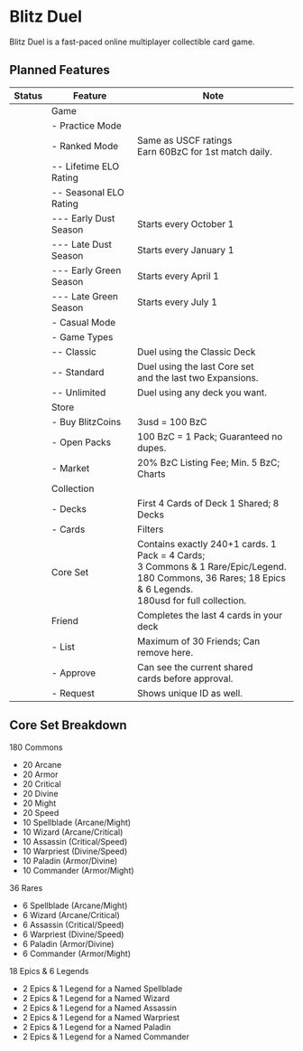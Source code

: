 # Blitz Duel

Blitz Duel is a fast-paced online multiplayer collectible card game.

## Planned Features

| Status | Feature | Note |
|--------|---------|------|
| | Game | |
| | - Practice Mode | |
| | - Ranked Mode | Same as USCF ratings<br/>Earn 60BzC for 1st match daily. |
| | -- Lifetime ELO Rating | |
| | -- Seasonal ELO Rating | |
| | --- Early Dust Season | Starts every October 1 |
| | --- Late Dust Season | Starts every January 1 |
| | --- Early Green Season | Starts every April 1 |
| | --- Late Green Season | Starts every July 1 |
| | - Casual Mode | |
| | - Game Types | |
| | -- Classic | Duel using the Classic Deck |
| | -- Standard | Duel using the last Core set<br/>and the last two Expansions. |
| | -- Unlimited | Duel using any deck you want. |
| | Store | |
| | - Buy BlitzCoins | 3usd = 100 BzC |
| | - Open Packs | 100 BzC = 1 Pack; Guaranteed no dupes. |
| | - Market | 20% BzC Listing Fee; Min. 5 BzC; Charts |
| | Collection | |
| | - Decks | First 4 Cards of Deck 1 Shared; 8 Decks |
| | - Cards | Filters |
| | Core Set | Contains exactly 240+1 cards. 1 Pack = 4 Cards;<br/>3 Commons & 1 Rare/Epic/Legend.<br/>180 Commons, 36 Rares; 18 Epics & 6 Legends.<br/>180usd for full collection. |
| | Friend | Completes the last 4 cards in your deck |
| | - List | Maximum of 30 Friends; Can remove here. |
| | - Approve | Can see the current shared<br/>cards before approval. |
| | - Request | Shows unique ID as well. |

## Core Set Breakdown

180 Commons
- 20 Arcane
- 20 Armor
- 20 Critical
- 20 Divine
- 20 Might
- 20 Speed
- 10 Spellblade (Arcane/Might)
- 10 Wizard (Arcane/Critical)
- 10 Assassin (Critical/Speed)
- 10 Warpriest (Divine/Speed)
- 10 Paladin (Armor/Divine)
- 10 Commander (Armor/Might)

36 Rares
- 6 Spellblade (Arcane/Might)
- 6 Wizard (Arcane/Critical)
- 6 Assassin (Critical/Speed)
- 6 Warpriest (Divine/Speed)
- 6 Paladin (Armor/Divine)
- 6 Commander (Armor/Might)

18 Epics & 6 Legends
- 2 Epics & 1 Legend for a Named Spellblade
- 2 Epics & 1 Legend for a Named Wizard
- 2 Epics & 1 Legend for a Named Assassin
- 2 Epics & 1 Legend for a Named Warpriest
- 2 Epics & 1 Legend for a Named Paladin
- 2 Epics & 1 Legend for a Named Commander
